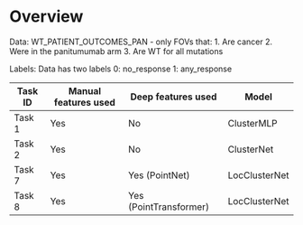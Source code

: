 # Overview

Data: WT_PATIENT_OUTCOMES_PAN - only FOVs that: 1. Are cancer 2. Were in the panitumumab arm 3. Are WT for all mutations

Labels: Data has two labels 0: no_response 1: any_response

| Task ID  | Manual features used | Deep features used | Model |
| ------------- | ------------- | ------------- | ------------- |
| Task 1  | Yes  | No | ClusterMLP |
| Task 2  | Yes  | No | ClusterNet |
| Task 7  | Yes  | Yes (PointNet) | LocClusterNet |
| Task 8  | Yes  | Yes (PointTransformer) | LocClusterNet |
